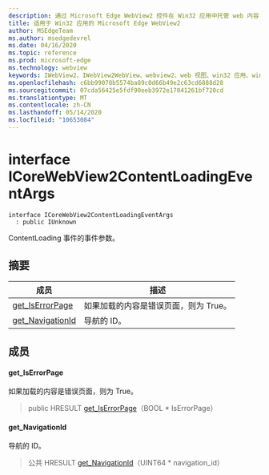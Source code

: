 ```yaml
---
description: 通过 Microsoft Edge WebView2 控件在 Win32 应用中托管 web 内容
title: 适用于 Win32 应用的 Microsoft Edge WebView2
author: MSEdgeTeam
ms.author: msedgedevrel
ms.date: 04/16/2020
ms.topic: reference
ms.prod: microsoft-edge
ms.technology: webview
keywords: IWebView2、IWebView2WebView、webview2、web 视图、win32 应用、win32、edge、ICoreWebView2、ICoreWebView2Controller、浏览器控件、边缘 html
ms.openlocfilehash: c6bb99078b5574ba89c0d66b49e2c63cd6888d28
ms.sourcegitcommit: 07cda56425e5fdf90eeb3972e17041261bf720cd
ms.translationtype: MT
ms.contentlocale: zh-CN
ms.lasthandoff: 05/14/2020
ms.locfileid: "10653084"
---
```

# interface ICoreWebView2ContentLoadingEventArgs 

```
interface ICoreWebView2ContentLoadingEventArgs
  : public IUnknown
```

ContentLoading 事件的事件参数。

## 摘要

 成员                        | 描述
--------------------------------|---------------------------------------------
[get_IsErrorPage](#get_iserrorpage) | 如果加载的内容是错误页面，则为 True。
[get_NavigationId](#get_navigationid) | 导航的 ID。

## 成员

#### get_IsErrorPage 

如果加载的内容是错误页面，则为 True。

> public HRESULT [get_IsErrorPage](#get_iserrorpage)（BOOL * IsErrorPage）

#### get_NavigationId 

导航的 ID。

> 公共 HRESULT [get_NavigationId](#get_navigationid)（UINT64 * navigation_id）

